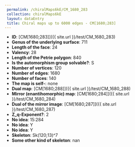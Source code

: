 ```yaml
--- 
 permalink: /chiralMaps6kE/CM_1680_283 
 collection: chiralMaps6kE
 layout: dataEntry
 title: Chiral maps up to 6000 edges - CM[1680;283]
---
```


- **ID**: [CM[1680;283]]({{ site.url }}/test/CM_1680_283)
- **Genus of the underlying surface**: 711
- **Length of the face**: 24
- **Valency**: 28
- **Length of the Petrie polygon**: 840
- **Is the automorphism group solvable?**: S
- **Number of vertices**: 120
- **Number of edges**: 1680
- **Number of faces**: 140
- **The map is self-**: none
- **Dual map**: [CM[1680;288]]({{ site.url }}/test/CM_1680_288)
- **Mirror (enantihomorphic) map**: [CM[1680;284]]({{ site.url }}/test/CM_1680_284)
- **Dual of the mirror image**: [CM[1680;287]]({{ site.url }}/test/CM_1680_287)
- **Z_q-Exponent?**: 2
- **No idea**:  15:284
- **No idea**: Y
- **No idea**: Y
- **Skeleton**: Sk(120;13)^7
- **Some other kind of skeleton**: nan
